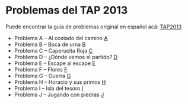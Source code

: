 # Problemas del TAP 2013

Puede encontrar la guía de problemas original en español acá: [TAP2013](http://www.dc.uba.ar/events/icpc/download/problems/tap2013-problems.pdf)


- Problema A – Al costado del camino
[A](http://www.spoj.com/problems/TAP2013A/)
- Problema B – Boca de urna
[B](http://www.spoj.com/problems/TAP2013B/)
- Problema C – Caperucita Roja
[C](http://www.spoj.com/problems/TAP2013C/)
- Problema D – ¿Dónde vemos el partido?
[D](http://www.spoj.com/problems/TAP2013D/)
- Problema E – Escape al escape
[E](http://www.spoj.com/problems/TAP2013E/)
- Problema F – Flores
[F](http://www.spoj.com/problems/TAP2013F/)
- Problema G – Guerra
[G](http://www.spoj.com/problems/TAP2013G/)
- Problema H – Horacio y sus primos
[H](http://www.spoj.com/problems/TAP2013H/)
- Problema I – Isla del tesoro
[I](http://www.spoj.com/problems/TAP2013I/)
- Problema J – Jugando con piedras
[J](http://www.spoj.com/problems/TAP2013J/)
